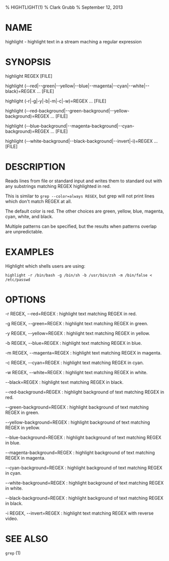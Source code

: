 % HIGHTLIGHT(1)
% Clark Grubb
% September 12, 2013


# NAME

highlight - highlight text in a stream maching a regular expression

# SYNOPSIS

highlight REGEX [FILE]

highlight (--red|--green|--yellow|--blue|--magenta|--cyan|--white|--black)=REGEX ... [FILE]

highlight (-r|-g|-y|-b|-m|-c|-w)=REGEX ... [FILE]

highlight (--red-background|--green-background|--yellow-background)=REGEX ... [FILE]

highlight (--blue-background|--magenta-background|--cyan-background)=REGEX ... [FILE]

highlight (--white-background|--black-background|--invert|-i)=REGEX ... [FILE]


# DESCRIPTION

Reads lines from file or standard input and writes them to standard out with any
substrings matching REGEX highlighted in red.

This is similar to `grep --color=always REGEX`, but grep will not print
lines which don't match REGEX at all.

The default color is red.  The other choices are green, yellow, blue, magenta,
cyan, white, and black.

Multiple patterns can be specified, but the results when patterns overlap are
unpredictable.

# EXAMPLES

Highlight which shells users are using:

    highlight -r /bin/bash -g /bin/sh -b /usr/bin/zsh -m /bin/false < /etc/passwd

# OPTIONS

-r REGEX, \--red=REGEX
: highlight text matching REGEX in red.

-g REGEX, \--green=REGEX
: highlight text matching REGEX in green.

-y REGEX, \--yellow=REGEX
: highlight text matching REGEX in yellow.

-b REGEX, \--blue=REGEX
: highlight text matching REGEX in blue.

-m REGEX, \--magenta=REGEX
: highlight text matching REGEX in magenta.

-c REGEX, \--cyan=REGEX
: highlight text matching REGEX in cyan.

-w REGEX, \--white=REGEX
: highlight text matching REGEX in white.

\--black=REGEX
: highlight text matching REGEX in black.

\--red-background=REGEX
: highlight background of text matching REGEX in red.

\--green-background=REGEX
: highlight background of text matching REGEX in green.

\--yellow-background=REGEX
: highlight background of text matching REGEX in yellow.

\--blue-background=REGEX
: highlight background of text matching REGEX in blue.

\--magenta-background=REGEX
: highlight background of text matching REGEX in magenta.

\--cyan-background=REGEX
: highlight background of text matching REGEX in cyan.

\--white-background=REGEX
: highlight background of text matching REGEX in white.

\--black-background=REGEX
: highlight background of text matching REGEX in black.

-i REGEX, \--invert=REGEX
: highlight text matching REGEX with reverse video.

# SEE ALSO

`grep` (1)
